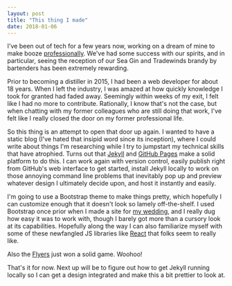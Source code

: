 ```yaml
---
layout: post
title: "This thing I made"
date: 2018-01-06
---
```


I've been out of tech for a few years now, working on a dream of mine to make booze [professionally](http://oaklandspirits.com/). We've had some success with our spirits, and in particular, seeing the reception of our Sea Gin and Tradewinds brandy by bartenders has been extremely rewarding.

Prior to becoming a distiller in 2015, I had been a web developer for about 18 years. When I left the industry, I was amazed at how quickly knowledge I took for granted had faded away. Seemingly within weeks of my exit, I felt like I had no more to contribute. Rationally, I know that's not the case, but when chatting with my former colleagues who are still doing that work, I've felt like I really closed the door on my former professional life. 

So this thing is an attempt to open that door up again. I wanted to have a static blog (I've hated that insipid word since its inception), where I could write about things I'm researching while I try to jumpstart my technical skills that have atrophied. Turns out that [Jekyll](https://jekyllrb.com/) and [GitHub Pages](https://pages.github.com/) make a solid platform to do this. I can work again with version control, easily publish right from GitHub's web interface to get started, install Jekyll locally to work on those annoying command line problems that inevitably pop up and preview whatever design I ultimately decide upon, and host it instantly and easily. 

I'm going to use a Bootstrap theme to make things pretty, which hopefully I can customize enough that it doesn't look so lamely off-the-shelf. I used Bootstrap once prior when I made a site for [my wedding](http://timandvlatka.com), and I really dug how easy it was to work with, though I barely got more than a cursory look at its capabilities. Hopefully along the way I can also familiarize myself with some of these newfangled JS libraries like [React](https://reactjs.org/) that folks seem to really like. 

Also the [Flyers](https://www.nhl.com/flyers) just won a solid game. Woohoo!

That's it for now. Next up will be to figure out how to get Jekyll running locally so I can get a design integrated and make this a bit prettier to look at.
